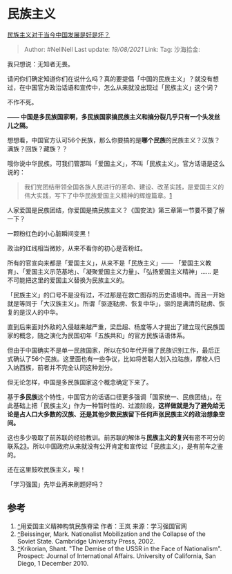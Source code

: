 # 民族主义
[民族主义对于当今中国发展是好是坏？](https://www.zhihu.com/question/395927150/answer/1409402698)

> Author: #NellNell
> Last update: *19/08/2021*
> Link:
> Tag:
> 沙海拾金:

我只想说：无知者无畏。

请问你们确定知道你们在说什么吗？真的要提倡「中国的民族主义」？就没有想过，在中国官方政治话语和宣传中，怎么从来就没出现过「民族主义」这个词？

不作不死。

**—— 中国是多民族国家啊，多民族国家搞民族主义和搞分裂几乎只有一个头发丝儿之隔。**

想想看，中国官方认可56个民族，那么你要搞的是**哪个民族**的民族主义？汉族？满族？回族？藏族？？

哦你说中华民族。可我们管那叫「爱国主义」，不叫「民族主义」。官方话语是这么说的：

> 我们党团结带领全国各族人民进行的革命、建设、改革实践，是爱国主义的伟大实践，写下了中华民族爱国主义精神的辉煌篇章。[1](#ref_1)

人家爱国是民族团结，你爱国是搞民族主义？《国安法》第三章第一节要不要了解一下？

一颗粉红色的小心脏瞬间变黑！

政治的红线相当微妙，从来不看你的初心是否粉红。

所有的官宣向来都是「爱国主义」，从来不是「民族主义」—— 「爱国主义教育」、「爱国主义示范基地」、「凝聚爱国主义力量」、「弘扬爱国主义精神」…… 是不可能把这里的爱国主义替换为民族主义的。

「民族主义」的口号不是没有过，不过那是在救亡图存的历史语境中。而且一开始就是等同于「大汉族主义」。所谓「驱逐鞑虏、恢复中华」，驱的是满清的鞑虏、恢复的是汉人的中华。

直到后来面对外敌的入侵越来越严重，梁启超、杨度等人才提出了建立现代民族国家的概念，随之演化为民国初年「五族共和」的官方民族话语体系。

但由于中国确实不是单一民族国家，所以在50年代开展了民族识别工作，最后正式确认了56个民族。这里面也有一些争议，比如将苦聪人划入拉祜族，摩梭人归入纳西族，前者并不完全认同这种划分。

但无论怎样，中国是多民族国家这个概念确定下来了。

基于**多民族**这个特性，中国官方的话语口径更多强调「国家统一、民族团结」。在此基础上把「民族主义」作为一种暂时性的、过渡阶段，**这样做就是为了避免给无论是占人口大多数的汉族、还是其他少数民族留下任何声张民族主义的政治想象空间。**

这也多少吸取了前苏联的经验教训。前苏联的解体与**民族主义的复兴**有密不可分的联系[2](#ref_2)[3](#ref_3)。所以中国政府从来就没有公开肯定和宣传过「民族主义」，是有前车之鉴的。

还在这里鼓吹民族主义，唉！

「学习强国」先毕业再来刷题好吗？

## 参考

1.  [^](#ref_1_0)用爱国主义精神构筑民族脊梁 作者：王岚 来源：学习强国官网
2.  [^](#ref_2_0)Beissinger, Mark. Nationalist Mobilization and the Collapse of the Soviet State. Cambridge University Press, 2002.
3.  [^](#ref_3_0)Krikorian, Shant. "The Demise of the USSR in the Face of Nationalism". Prospect: Journal of International Affairs. University of California, San Diego, 1 December 2010.
